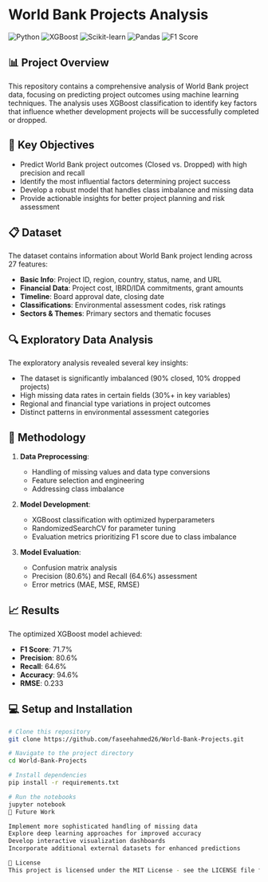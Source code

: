 # World Bank Projects Analysis

![Python](https://img.shields.io/badge/Python-3.8+-blue.svg)
![XGBoost](https://img.shields.io/badge/XGBoost-1.6.0-green.svg)
![Scikit-learn](https://img.shields.io/badge/Scikit--learn-1.0.2-orange.svg)
![Pandas](https://img.shields.io/badge/Pandas-1.4.0-red.svg)
![F1 Score](https://img.shields.io/badge/F1_Score-71.7%25-brightgreen.svg)

## 📊 Project Overview

This repository contains a comprehensive analysis of World Bank project data, focusing on predicting project outcomes using machine learning techniques. The analysis uses XGBoost classification to identify key factors that influence whether development projects will be successfully completed or dropped.

## 🎯 Key Objectives

- Predict World Bank project outcomes (Closed vs. Dropped) with high precision and recall
- Identify the most influential factors determining project success
- Develop a robust model that handles class imbalance and missing data
- Provide actionable insights for better project planning and risk assessment

## 📋 Dataset

The dataset contains information about World Bank project lending across 27 features:

- **Basic Info**: Project ID, region, country, status, name, and URL
- **Financial Data**: Project cost, IBRD/IDA commitments, grant amounts
- **Timeline**: Board approval date, closing date
- **Classifications**: Environmental assessment codes, risk ratings
- **Sectors & Themes**: Primary sectors and thematic focuses

## 🔍 Exploratory Data Analysis

The exploratory analysis revealed several key insights:

- The dataset is significantly imbalanced (90% closed, 10% dropped projects)
- High missing data rates in certain fields (30%+ in key variables)
- Regional and financial type variations in project outcomes
- Distinct patterns in environmental assessment categories

## 🧮 Methodology

1. **Data Preprocessing**:
   - Handling of missing values and data type conversions
   - Feature selection and engineering
   - Addressing class imbalance

2. **Model Development**:
   - XGBoost classification with optimized hyperparameters
   - RandomizedSearchCV for parameter tuning
   - Evaluation metrics prioritizing F1 score due to class imbalance

3. **Model Evaluation**:
   - Confusion matrix analysis
   - Precision (80.6%) and Recall (64.6%) assessment
   - Error metrics (MAE, MSE, RMSE)

## 📈 Results

The optimized XGBoost model achieved:
- **F1 Score**: 71.7%
- **Precision**: 80.6%
- **Recall**: 64.6%
- **Accuracy**: 94.6%
- **RMSE**: 0.233


## 💻 Setup and Installation

```bash
# Clone this repository
git clone https://github.com/faseehahmed26/World-Bank-Projects.git

# Navigate to the project directory
cd World-Bank-Projects

# Install dependencies
pip install -r requirements.txt

# Run the notebooks
jupyter notebook
🔮 Future Work

Implement more sophisticated handling of missing data
Explore deep learning approaches for improved accuracy
Develop interactive visualization dashboards
Incorporate additional external datasets for enhanced predictions

📝 License
This project is licensed under the MIT License - see the LICENSE file for details.


